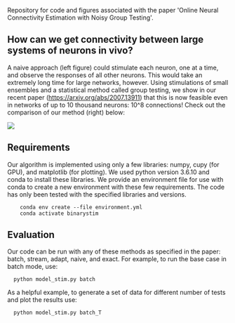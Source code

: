 Repository for code and figures associated with the paper 'Online Neural Connectivity Estimation with Noisy Group Testing'.

## How can we get connectivity between large systems of neurons in vivo?

A naive approach (left figure) could stimulate each neuron, one at a time, and observe the responses of all other neurons. This would take an extremely long time for large networks, however. 
Using stimulations of small ensembles and a statistical method called group testing, we show in our recent paper (https://arxiv.org/abs/2007.13911) that this is now feasible even in networks of up to 10 thousand neurons: 10^8 connections! 
Check out the comparison of our method (right) below:

![](https://dibs-web01.vm.duke.edu/pearson/assets/videos/stim/Duke_logo.gif)

## Requirements
Our algorithm is implemented using only a few libraries: numpy, cupy (for GPU), and matplotlib (for plotting). We used python version 3.6.10 and conda to install these libraries. 
We provide an environment file for use with conda to create a new environment with these few requirements. The code has only been tested with the specified libraries and versions.
``` 
    conda env create --file environment.yml
    conda activate binarystim
```

##  Evaluation
Our code can be run with any of these methods as specified in the paper: batch, stream, adapt, naive, and exact. For example, to run the base case in batch mode, use: 
```
  python model_stim.py batch
```
As a helpful example, to generate a set of data for different number of tests and plot the results use:
```
  python model_stim.py batch_T
```
